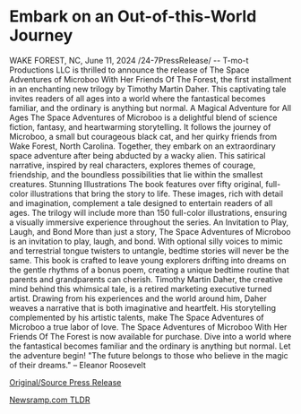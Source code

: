 # Embark on an Out-of-this-World Journey

WAKE FOREST, NC, June 11, 2024 /24-7PressRelease/ -- T-mo-t Productions LLC is thrilled to announce the release of The Space Adventures of Microboo With Her Friends Of The Forest, the first installment in an enchanting new trilogy by Timothy Martin Daher. This captivating tale invites readers of all ages into a world where the fantastical becomes familiar, and the ordinary is anything but normal.  A Magical Adventure for All Ages The Space Adventures of Microboo is a delightful blend of science fiction, fantasy, and heartwarming storytelling. It follows the journey of Microboo, a small but courageous black cat, and her quirky friends from Wake Forest, North Carolina. Together, they embark on an extraordinary space adventure after being abducted by a wacky alien. This satirical narrative, inspired by real characters, explores themes of courage, friendship, and the boundless possibilities that lie within the smallest creatures.  Stunning Illustrations The book features over fifty original, full-color illustrations that bring the story to life. These images, rich with detail and imagination, complement a tale designed to entertain readers of all ages. The trilogy will include more than 150 full-color illustrations, ensuring a visually immersive experience throughout the series.  An Invitation to Play, Laugh, and Bond More than just a story, The Space Adventures of Microboo is an invitation to play, laugh, and bond. With optional silly voices to mimic and terrestrial tongue twisters to untangle, bedtime stories will never be the same. This book is crafted to leave young explorers drifting into dreams on the gentle rhythms of a bonus poem, creating a unique bedtime routine that parents and grandparents can cherish.  Timothy Martin Daher, the creative mind behind this whimsical tale, is a retired marketing executive turned artist. Drawing from his experiences and the world around him, Daher weaves a narrative that is both imaginative and heartfelt. His storytelling complemented by his artistic talents, make The Space Adventures of Microboo a true labor of love.  The Space Adventures of Microboo With Her Friends Of The Forest is now available for purchase.  Dive into a world where the fantastical becomes familiar and the ordinary is anything but normal. Let the adventure begin!  "The future belongs to those who believe in the magic of their dreams." – Eleanor Roosevelt 

[Original/Source Press Release](https://www.24-7pressrelease.com/press-release/511611/embark-on-an-out-of-this-world-journey) 

[Newsramp.com TLDR](https://newsramp.com/None) 